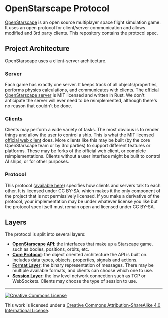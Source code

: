 # OpenStarscape Protocol
[OpenStarscape](https://github.com/OpenStarscape) is an open source multiplayer space flight simulation game. It uses an open protocol for client/server communication and allows modified and 3rd party clients. This repository contains the protocol spec.

## Project Architecture
OpenStarscape uses a client-server architecture.

### Server
Each game has exactly one server. It keeps track of all objects/properties, performs physics calculations, and communicates with clients. The [official OpenStarscape server](https://github.com/OpenStarscape/starscape-server) is MIT licensed and written in Rust. We don't anticipate the server will ever need to be reimplemented, although there's no reason that couldn't be done.

### Clients
Clients may perform a wide variety of tasks. The most obvious is to render things and allow the user to control a ship. This is what the MIT licensed [official web client](https://github.com/OpenStarscape/starscape-web) does. More clients like this may be built (by the core OpenStarscape team or by 3rd parties) to support different features or platforms. These may be forks of the official web client, or complete reimplementations. Clients without a user interface might be built to control AI ships, or for other purposes.

### Protocol
This protocol ([available here](https://github.com/OpenStarscape/starscape-protocol)) specifies how clients and servers talk to each other. It is licensed under CC BY-SA, which makes it the only component of the project that is not permissively licensed. If you make a derivative of the protocol, your implementation may be under whatever license you like but the protocol spec itself must remain open and licensed under CC BY-SA.

## Layers
The protocol is split into several layers:
- __[OpenStarscape API](api.md)__: the interfaces that make up a Starscape game, such as bodies, positions, orbits, etc.
- __[Core Protocol](core.md)__: the object oriented architecture the API is built on. Includes data types, objects, properties, signals and actions.
- __[Format Layer](format.md)__: the binary representation of messages. There may be multiple available formats, and clients can choose which one to use.
- __[Session Layer](session.md)__: the low level network connection such as TCP or WebSockets. Clients may choose the type of session to use.

---

<a rel="license" href="http://creativecommons.org/licenses/by-sa/4.0/"><img alt="Creative Commons License" style="border-width:0" src="https://i.creativecommons.org/l/by-sa/4.0/88x31.png" /></a>

This work is licensed under a [Creative Commons Attribution-ShareAlike 4.0 International License](http://creativecommons.org/licenses/by-sa/4.0/).
